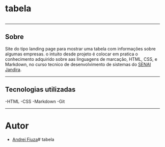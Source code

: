 # tabela

![]()

---
## Sobre
Site do tipo landing page para mostrar uma tabela com informações sobre algumas empresas.
o intuito desde projeto é colocar em pratica o conhecimento adquirido sobre aas linguagens de marcação, HTML, CSS, e Markdown, no curso tecnico de desenvolvimento de sistemas do [SENAI Jandira](https://sp.senai.br/unidade/jandira/).

---
## Tecnologias utilizadas
-HTML
-CSS
-Markdown
-Git

---
# Autor
- [Andrei Fiuza]()# tabela
